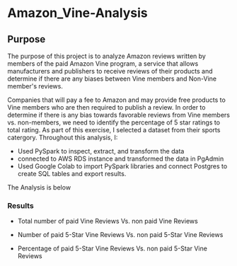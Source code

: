 # Amazon_Vine-Analysis

## Purpose

The purpose of this project is to analyze Amazon reviews written by members of the paid Amazon Vine program, a service that allows manufacturers and publishers to receive reviews of their products and determine if there are any biases between Vine members and Non-Vine member's reviews.

Companies that will pay a fee to Amazon and may provide free products to Vine members who are then required to publish a review. In order to determine if there is any bias towards favorable reviews from Vine members vs. non-members, we need to identify the percentage of 5 star ratings to total rating. As part of this exercise, I selected a dataset from their sports catergory. Throughout this analysis, I:

 - Used PySpark to inspect, extract, and transform the data
 - connected to AWS RDS instance and transformed the data in PgAdmin
 - Used Google Colab to import PySpark libraries and connect Postgres to create SQL tables and export results.

The Analysis is below

### Results

- Total number of paid Vine Reviews Vs. non paid Vine Reviews


- Number of paid 5-Star Vine Reviews Vs. non paid 5-Star Vine Reviews 


- Percentage of paid 5-Star Vine Reviews Vs. non paid 5-Star Vine Reviews



